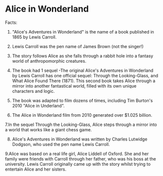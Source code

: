 # Alice in Wonderland

Facts:

1. "Alice's Adventures in Wonderland" is the name of a book published in 1865 by Lewis Carroll.

2. Lewis Carroll was the pen name of James Brown (not the singer!)

3. The story follows Alice as she falls through a rabbit hole into a fantasy world of anthropomorphic creatures.

4. The book had 1 sequel -The original Alice's Adventures in Wonderland by Lewis Carroll has one official sequel: Through the Looking-Glass, and What Alice Found There (1871). This second book takes Alice through a mirror into another fantastical world, filled with its own unique characters and logic.

5. The book was adapted to film dozens of times, including Tim Burton's 2010 "Alice in Underland".

6. The Alice in Wonderland film from 2010 generated over $1.025 billion.

7.In the sequel Through the Looking-Glass, Alice steps through a mirror into a world that works like a giant chess game.

8. Alice's Adventures in Wonderland was written by Charles Lutwidge Dodgson, who used the pen name Lewis Carroll.

9.Alice was based on a real life girl, Alice Liddell of Oxford. She and her family were friends with Carroll through her father, who was his boss at the university. Lewis Carroll originally came up with the story whilst trying to entertain Alice and her sisters.

